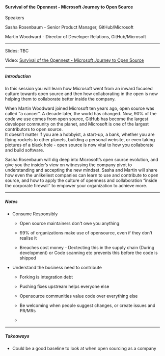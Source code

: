 #### Survival of the Opennest - Microsoft Journey to Open Source

Speakers

Sasha Rosenbaum - Senior Product Manager, GitHub/Microsoft

Martin Woodward - Director of Developer Relations, GitHub/Microsoft

---

Slides: TBC

Video: [Survival of the Opennest - Microsoft Journey to Open Source](https://vimeo.com/showcase/7266618/video/431629387)

---

##### Introduction

In this session you will learn how Microsoft went from an inward focused culture towards open source and then how collaborating in the open is now helping them to collaborate better inside the company.  

When Martin Woodward joined Microsoft ten years ago, open source was called “a cancer”. A decade later, the world has changed. Now, 90% of the code we use comes from open source, GitHub has become the largest developer community on the planet, and Microsoft is one of the largest contributors to open source.  
It doesn’t matter if you are a hobbyist, a start-up, a bank, whether you are flying rockets to other planets, building a personal website, or even taking pictures of a black hole - open source is now vital to how you collaborate and build software.  

Sasha Rosenbaum will dig deep into Microsoft’s open source evolution, and give you the insider’s view on witnessing the company pivot to understanding and accepting the new mindset. Sasha and Martin will share how even the unlikeliest companies can learn to use and contribute to open source, and how to apply the culture of openness and collaboration “inside the corporate firewall” to empower your organization to achieve more.

---

##### Notes

* Consume Responsibly
  
  * Open source maintainers don't owe you anything
  
  * 99% of organizations make use of opensource, even if they don't realise it
  
  * Breaches cost money - Dectecting this in the supply chain (During development) or Code scanning etc prevents this before the code is shipped

* Understand the business need to contribute
  
  * Forking is integration debt
  
  * Pushing fixes upstream helps everyone else
  
  * Opensource communities value code over everything else
  
  * Be welcoming when people suggest changes, or create issues and PR/MRs
  
  * 

---

##### Takeaways

* Could be a good baseline to look at when open sourcing as a company
